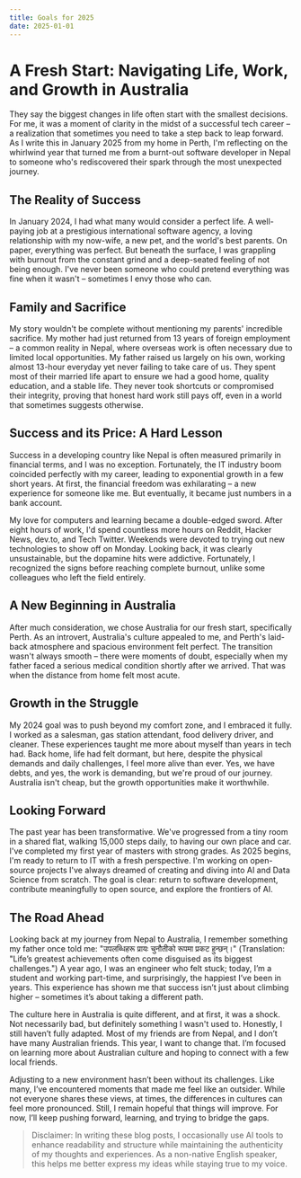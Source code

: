```yaml
---
title: Goals for 2025
date: 2025-01-01
---
```


# A Fresh Start: Navigating Life, Work, and Growth in Australia

They say the biggest changes in life often start with the smallest decisions. For me, it was a moment of clarity in the midst of a successful tech career – a realization that sometimes you need to take a step back to leap forward. As I write this in January 2025 from my home in Perth, I'm reflecting on the whirlwind year that turned me from a burnt-out software developer in Nepal to someone who's rediscovered their spark through the most unexpected journey.

## The Reality of Success

In January 2024, I had what many would consider a perfect life. A well-paying job at a prestigious international software agency, a loving relationship with my now-wife, a new pet, and the world's best parents. On paper, everything was perfect. But beneath the surface, I was grappling with burnout from the constant grind and a deep-seated feeling of not being enough. I've never been someone who could pretend everything was fine when it wasn't – sometimes I envy those who can.

## Family and Sacrifice

My story wouldn't be complete without mentioning my parents' incredible sacrifice. My mother had just returned from 13 years of foreign employment – a common reality in Nepal, where overseas work is often necessary due to limited local opportunities. My father raised us largely on his own, working almost 13-hour everyday yet never failing to take care of us. They spent most of their married life apart to ensure we had a good home, quality education, and a stable life. They never took shortcuts or compromised their integrity, proving that honest hard work still pays off, even in a world that sometimes suggests otherwise.

## Success and its Price: A Hard Lesson

Success in a developing country like Nepal is often measured primarily in financial terms, and I was no exception. Fortunately, the IT industry boom coincided perfectly with my career, leading to exponential growth in a few short years. At first, the financial freedom was exhilarating – a new experience for someone like me. But eventually, it became just numbers in a bank account.

My love for computers and learning became a double-edged sword. After eight hours of work, I'd spend countless more hours on Reddit, Hacker News, dev.to, and Tech Twitter. Weekends were devoted to trying out new technologies to show off on Monday. Looking back, it was clearly unsustainable, but the dopamine hits were addictive. Fortunately, I recognized the signs before reaching complete burnout, unlike some colleagues who left the field entirely.

## A New Beginning in Australia

After much consideration, we chose Australia for our fresh start, specifically Perth. As an introvert, Australia's culture appealed to me, and Perth's laid-back atmosphere and spacious environment felt perfect. The transition wasn't always smooth – there were moments of doubt, especially when my father faced a serious medical condition shortly after we arrived. That was when the distance from home felt most acute.

## Growth in the Struggle

My 2024 goal was to push beyond my comfort zone, and I embraced it fully. I worked as a salesman, gas station attendant, food delivery driver, and cleaner. These experiences taught me more about myself than years in tech had. Back home, life had felt dormant, but here, despite the physical demands and daily challenges, I feel more alive than ever. Yes, we have debts, and yes, the work is demanding, but we're proud of our journey. Australia isn't cheap, but the growth opportunities make it worthwhile.

## Looking Forward

The past year has been transformative. We've progressed from a tiny room in a shared flat, walking 15,000 steps daily, to having our own place and car. I've completed my first year of masters with strong grades. As 2025 begins, I'm ready to return to IT with a fresh perspective. I'm working on open-source projects I've always dreamed of creating and diving into AI and Data Science from scratch. The goal is clear: return to software development, contribute meaningfully to open source, and explore the frontiers of AI.

## The Road Ahead

Looking back at my journey from Nepal to Australia, I remember something my father once told me: "उपलब्धिहरू प्रायः चुनौतीको रूपमा प्रकट हुन्छन्।" (Translation: "Life’s greatest achievements often come disguised as its biggest challenges.") A year ago, I was an engineer who felt stuck; today, I’m a student and working part-time, and surprisingly, the happiest I’ve been in years. This experience has shown me that success isn’t just about climbing higher – sometimes it’s about taking a different path.

The culture here in Australia is quite different, and at first, it was a shock. Not necessarily bad, but definitely something I wasn't used to. Honestly, I still haven’t fully adapted. Most of my friends are from Nepal, and I don’t have many Australian friends. This year, I want to change that. I’m focused on learning more about Australian culture and hoping to connect with a few local friends.

Adjusting to a new environment hasn’t been without its challenges. Like many, I’ve encountered moments that made me feel like an outsider. While not everyone shares these views, at times, the differences in cultures can feel more pronounced. Still, I remain hopeful that things will improve. For now, I’ll keep pushing forward, learning, and trying to bridge the gaps.

> Disclaimer: In writing these blog posts, I occasionally use AI tools to enhance readability and structure while maintaining the authenticity of my thoughts and experiences. As a non-native English speaker, this helps me better express my ideas while staying true to my voice.
